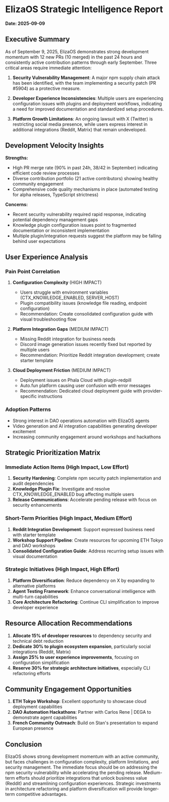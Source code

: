 # ElizaOS Strategic Intelligence Report
**Date: 2025-09-09**

## Executive Summary

As of September 9, 2025, ElizaOS demonstrates strong development momentum with 12 new PRs (10 merged) in the past 24 hours and consistently active contribution patterns through early September. Three critical areas require immediate attention:

1. **Security Vulnerability Management**: A major npm supply chain attack has been identified, with the team implementing a security patch (PR #5904) as a protective measure.

2. **Developer Experience Inconsistencies**: Multiple users are experiencing configuration issues with plugins and deployment workflows, indicating a need for improved documentation and standardized setup procedures.

3. **Platform Growth Limitations**: An ongoing lawsuit with X (Twitter) is restricting social media presence, while users express interest in additional integrations (Reddit, Matrix) that remain undeveloped.

## Development Velocity Insights

**Strengths:**
- High PR merge rate (90% in past 24h, 38/42 in September) indicating efficient code review processes
- Diverse contribution portfolio (21 active contributors) showing healthy community engagement
- Comprehensive code quality mechanisms in place (automated testing for alpha releases, TypeScript strictness)

**Concerns:**
- Recent security vulnerability required rapid response, indicating potential dependency management gaps
- Knowledge plugin configuration issues point to fragmented documentation or inconsistent implementation
- Multiple plugin/integration requests suggest the platform may be falling behind user expectations

## User Experience Analysis

### Pain Point Correlation
1. **Configuration Complexity** (HIGH IMPACT)
   - Users struggle with environment variables (CTX_KNOWLEDGE_ENABLED, SERVER_HOST)
   - Plugin compatibility issues (knowledge file reading, endpoint configuration)
   - Recommendation: Create consolidated configuration guide with visual troubleshooting flow

2. **Platform Integration Gaps** (MEDIUM IMPACT)
   - Missing Reddit integration for business needs
   - Discord image generation issues recently fixed but reported by multiple users
   - Recommendation: Prioritize Reddit integration development; create starter template

3. **Cloud Deployment Friction** (MEDIUM IMPACT)
   - Deployment issues on Phala Cloud with plugin-redpill
   - Auto.fun platform causing user confusion with error messages
   - Recommendation: Dedicated cloud deployment guide with provider-specific instructions

### Adoption Patterns
- Strong interest in DAO operations automation with ElizaOS agents
- Video generation and AI integration capabilities generating developer excitement
- Increasing community engagement around workshops and hackathons

## Strategic Prioritization Matrix

### Immediate Action Items (High Impact, Low Effort)
1. **Security Hardening**: Complete npm security patch implementation and audit dependencies
2. **Knowledge Plugin Fix**: Investigate and resolve CTX_KNOWLEDGE_ENABLED bug affecting multiple users
3. **Release Communications**: Accelerate pending release with focus on security enhancements

### Short-Term Priorities (High Impact, Medium Effort)
1. **Reddit Integration Development**: Support expressed business need with starter template
2. **Workshop Support Pipeline**: Create resources for upcoming ETH Tokyo and DAO workshops
3. **Consolidated Configuration Guide**: Address recurring setup issues with visual documentation

### Strategic Initiatives (High Impact, High Effort)
1. **Platform Diversification**: Reduce dependency on X by expanding to alternative platforms
2. **Agent Testing Framework**: Enhance conversational intelligence with multi-turn capabilities
3. **Core Architecture Refactoring**: Continue CLI simplification to improve developer experience

## Resource Allocation Recommendations

1. **Allocate 15% of developer resources** to dependency security and technical debt reduction
2. **Dedicate 30% to plugin ecosystem expansion**, particularly social integrations (Reddit, Matrix)
3. **Assign 25% to user experience improvements**, focusing on configuration simplification
4. **Reserve 30% for strategic architecture initiatives**, especially CLI refactoring efforts

## Community Engagement Opportunities

1. **ETH Tokyo Workshop**: Excellent opportunity to showcase cloud deployment capabilities
2. **DAO Automation Hackathons**: Partner with Carlos Rene | DEGA to demonstrate agent capabilities
3. **French Community Outreach**: Build on Stan's presentation to expand European presence

## Conclusion

ElizaOS shows strong development momentum with an active community, but faces challenges in configuration complexity, platform limitations, and security management. The immediate focus should be on addressing the npm security vulnerability while accelerating the pending release. Medium-term efforts should prioritize integrations that unlock business value (Reddit) and streamlining configuration experiences. Strategic investments in architecture refactoring and platform diversification will provide longer-term competitive advantages.